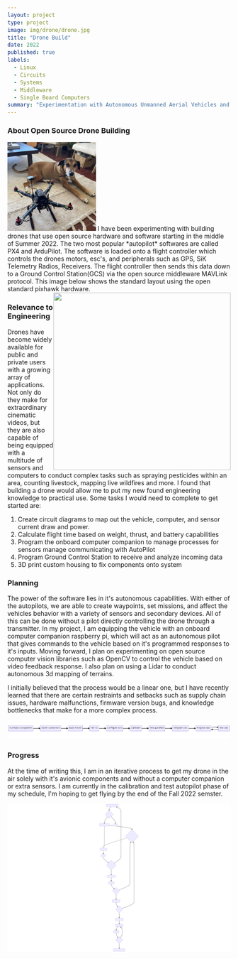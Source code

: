 ```yaml
---
layout: project
type: project
image: img/drone/drone.jpg
title: "Drone Build"
date: 2022
published: true
labels:
  - Linux
  - Circuits
  - Systems
  - Middleware
  - Single Board Computers
summary: "Experimentation with Autonomous Unmanned Aerial Vehicles and onboard computing"
---
```


### About Open Source Drone Building
<img width="200px" height="200px" class="rounded float-start pe-4" src="../img/drone/drone_n_flynn_fixated.jpg">
I have been experimenting with building drones that use open source hardware and software starting in the middle of Summer 2022. The two most popular *autopilot* softwares are called PX4 and ArduPilot. The software is loaded onto a flight controller which controls the drones motors, esc's, and peripherals such as GPS, SiK Telemetry Radios, Receivers. The flight controller then sends this data down to a Ground Control Station(GCS) via the open source middleware MAVLink protocol. This image below shows the standard layout using the open standard pixhawk hardware.
<div class="zoom-without-container">
  <img width="400px" height="400px" class="img-thumbnail" src="https://ardupilot.org/copter/_images/Pixhawk-Inforgraphic2.jpg" style="float:right;">
</div>

### Relevance to Engineering
Drones have become widely available for public and private users with a growing array of applications. Not only do they make for extraordinary cinematic videos, but they are also capable of being equipped with a multitude of sensors  and computers to conduct complex tasks such as spraying pesticides within an area, counting livestock, mapping live wildfires and more. I found that building a drone would allow me to put my new found engineering knowledge to practical use. Some tasks I would need to complete to get started are:
<ol>
  <li>Create circuit diagrams to map out the vehicle, computer, and sensor current draw and power.</li>
  <li>Calculate flight time based on weight, thrust, and battery capabilities</li>
  <li>Program the onboard computer companion to manage processes for sensors manage communicating with AutoPilot</li>
  <li>Program Ground Control Station to receive and analyze incoming data</li>
  <li>3D print custom housing to fix components onto system</li>
</ol>

### Planning 
The power of the software lies in it's autonomous capabilities. With either of the autopilots, we are able to create waypoints, set missions, and affect the vehicles behavior with a variety of sensors and secondary devices. All of this can be done without a pilot directly controlling the drone through a transmitter. 
In my project, I am equipping the vehicle with an onboard computer companion raspberry pi, which will act as an autonomous pilot that gives commands to the vehicle based on it's programmed responses to it's inputs. Moving forward, I plan on experimenting on open source computer vision libraries such as OpenCV to control the vehicle based on video feedback response. I also plan on using a Lidar to conduct autonomous 3d mapping of terrains.

I initially believed that the process would be a linear one, but I have recently learned that there are certain restraints and setbacks such as supply chain issues, hardware malfunctions, firmware version bugs, and knowledge bottlenecks that make for a more complex process.
<div class="text-center p-4">
  <img width="900px" class="img-thumbnail" src="../img/drone/drone-build-process.png">
</div>

### Progress
At the time of writing this, I am in an iterative process to get my drone in the air solely with it's avionic components and without a computer companion or extra sensors. I am currently in the calibration and test autopilot phase of my schedule, I'm hoping to get flying by the end of the Fall 2022 semster.
<div class="text-center p-4">
  <div class="zoom-without-container">
    <img width="900px" class="img-thumbnail" src="../img/drone/dbpa-svg.svg">
  </div>
</div>





